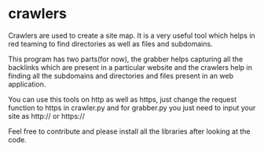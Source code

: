 # crawlers
Crawlers are used to create a site map. It is a very useful tool which helps in red teaming to find directories as well as files and subdomains.

This program has two parts(for now), the grabber helps capturing all the backlinks which are present in a particular website and the crawlers help in finding all the subdomains and directories and files present in an web application.

You can use this tools on http as well as https, just change the request function to https in crawler.py and for grabber.py you just need to input your site as http:// or https://

Feel free to contribute and please install all the libraries after looking at the code.
